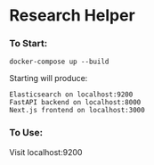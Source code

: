 # Research Helper

### To Start:
```
docker-compose up --build
```

Starting will produce:
```
Elasticsearch on localhost:9200
FastAPI backend on localhost:8000
Next.js frontend on localhost:3000
```

### To Use:
Visit localhost:9200